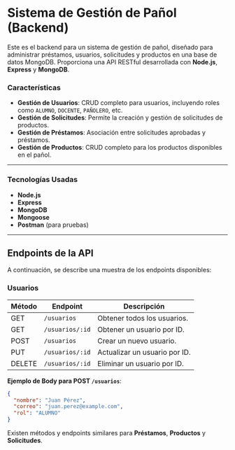 # Sistema de Gestión de Pañol (Backend)

Este es el backend para un sistema de gestión de pañol, diseñado para administrar préstamos, usuarios, solicitudes y productos en una base de datos MongoDB. Proporciona una API RESTful desarrollada con **Node.js**, **Express** y **MongoDB**.

### Características

- **Gestión de Usuarios**: CRUD completo para usuarios, incluyendo roles como `ALUMNO`, `DOCENTE`, `PAÑOLERO`, etc.
- **Gestión de Solicitudes**: Permite la creación y gestión de solicitudes de productos.
- **Gestión de Préstamos**: Asociación entre solicitudes aprobadas y préstamos.
- **Gestión de Productos**: CRUD completo para los productos disponibles en el pañol.

---

### Tecnologías Usadas

- **Node.js**
- **Express**
- **MongoDB**
- **Mongoose**
- **Postman** (para pruebas)

---

## Endpoints de la API

A continuación, se describe una muestra de los endpoints disponibles:

### **Usuarios**

| Método | Endpoint          | Descripción                         |
|--------|--------------------|-------------------------------------|
| GET    | `/usuarios`        | Obtener todos los usuarios.         |
| GET    | `/usuarios/:id`    | Obtener un usuario por ID.          |
| POST   | `/usuarios`        | Crear un nuevo usuario.             |
| PUT    | `/usuarios/:id`    | Actualizar un usuario por ID.       |
| DELETE | `/usuarios/:id`    | Eliminar un usuario por ID.         |

**Ejemplo de Body para POST `/usuarios`**:
```json
{
  "nombre": "Juan Pérez",
  "correo": "juan.perez@example.com",
  "rol": "ALUMNO"
}
```

Existen métodos y endpoints similares para **Préstamos**, **Productos** y **Solicitudes**.
